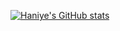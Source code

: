 [![Haniye's GitHub stats](https://github-readme-stats.vercel.app/api?username=haniyeka&show_icons=true&theme=radical)](https://github.com/anuraghazra/github-readme-stats)
